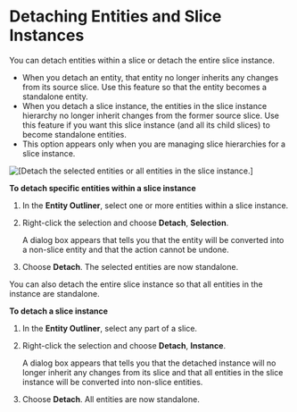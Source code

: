 # Detaching Entities and Slice Instances<a name="component-slice-detaching"></a>

You can detach entities within a slice or detach the entire slice instance\. 
+ When you detach an entity, that entity no longer inherits any changes from its source slice\. Use this feature so that the entity becomes a standalone entity\. 
+ When you detach a slice instance, the entities in the slice instance hierarchy no longer inherit changes from the former source slice\. Use this feature if you want this slice instance \(and all its child slices\) to become standalone entities\.
+ This option appears only when you are managing slice hierarchies for a slice instance\. 

![\[Detach the selected entities or all entities in the slice instance.\]](http://docs.aws.amazon.com/lumberyard/latest/userguide/images/component/modify-slice-detaching-entities.png)

**To detach specific entities within a slice instance**

1. In the **Entity Outliner**, select one or more entities within a slice instance\.

1. Right\-click the selection and choose **Detach**, **Selection**\.

   A dialog box appears that tells you that the entity will be converted into a non\-slice entity and that the action cannot be undone\. 

1. Choose **Detach**\. The selected entities are now standalone\.

You can also detach the entire slice instance so that all entities in the instance are standalone\.

**To detach a slice instance**

1. In the **Entity Outliner**, select any part of a slice\.

1. Right\-click the selection and choose **Detach**, **Instance**\.

   A dialog box appears that tells you that the detached instance will no longer inherit any changes from its slice and that all entities in the slice instance will be converted into non\-slice entities\. 

1. Choose **Detach**\. All entities are now standalone\.